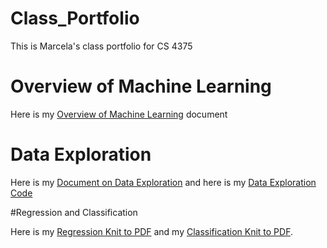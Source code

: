 # Class_Portfolio
This is Marcela's class portfolio for CS 4375

# Overview of Machine Learning

Here is my [Overview of Machine Learning](OverviewOfMachineLearning.pdf) document

# Data Exploration

Here is my [Document on Data Exploration](Data_Exploration.pdf) and here is my [Data Exploration Code](DataExploration.cpp)

#Regression and Classification

Here is my [Regression Knit to PDF](Regression.pdf) and my [Classification Knit to PDF](Classification.pdf).
